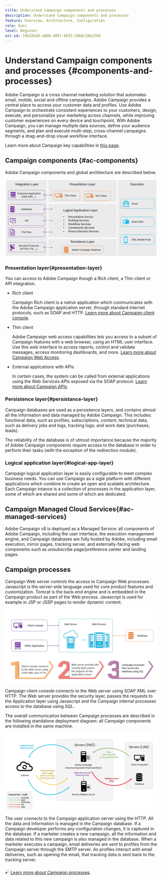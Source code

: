 ```yaml
---
title: Understand Campaign components and processes
description: Understand Campaign components and processes
feature: Overview, Architecture, Configuration
role: User
level: Beginner
exl-id: 7db32bd8-a088-405f-9633-2968c28b13b0
---
```

# Understand Campaign components and processes {#components-and-processes}

Adobe Campaign is a cross channel marketing solution that automates email, mobile, social and offline campaigns. Adobe Campaign provides a central place to access your customer data and profiles. Use Adobe Campaign to orchestrate consistent experiences to your customers, design, execute, and personalize your marketing across channels, while improving customer experiences on every device and touchpoint. With Adobe Campaign, you can manage multiple data sources, define your audience segments, and plan and execute multi-step, cross-channel campaigns through a drag-and-drop visual workflow interface.

Learn more about Campaign key capabilities in [this page](../start/get-started.md).

## Campaign components {#ac-components}

Adobe Campaign components and global architecture are described below. 

![](assets/do-not-localize//ac-components.png) 

### Presentation layer{#presentation-layer}

You can access to Adobe Campaign though a Rich client, a Thin client or API integration.

* Rich client

    Campaign Rich client is a native application which communicates with the Adobe Campaign application server, through standard internet protocols, such as SOAP and HTTP. [Learn more about Campaign client console](../start/connect.md).

* Thin client
    
    Adobe Campaign web access capabilities lets you access to a subset of Campaign features with a web browser, using an HTML user interface. Use this web interface to access reports, control and validate messages, access monitoring dashboards, and more.  [Learn more about Campaign Web Access](../start/connect.md).

* External applications with APIs
    
    In certain cases, the system can be called from external applications using the Web Services APIs exposed via the SOAP protocol. [Learn more about Campaign APIs](../dev/api.md).

### Persistence layer{#persistance-layer}

Campaign databases are used as a persistence layers, and contains almost all the information and data managed by Adobe Campaign. This includes: functional data, such as profiles, subscriptions, content; technical data, such as delivery jobs and logs, tracking logs; and work data (purchases, leads).

The reliability of the database is of utmost importance because the majority of Adobe Campaign components require access to the database in order to perform their tasks (with the exception of the redirection module).

### Logical application layer{#logical-app-layer}

Campaign logical application layer is easily configurable to meet complex business needs. You can use Campaign as a sigle platform with different applications which combine to create an open and scalable architecture. Each Campaign intance is a collection of processes in the application layer, some of which are shared and some of which are dedicated.

## Campaign Managed Cloud Services{#ac-managed-services}

Adobe Campaign v8 is deployed as a Managed Service: all components of Adobe Campaign, including the user interface, the execution management engine, and Campaign databases are fully hosted by Adobe, including email execution, mirror pages, tracking server, and externally-facing web components such as unsubscribe page/preference center and landing pages.

## Campaign processes

Campaign Web server controls the access to Campaign Web processes. Javascript is the server-side language used for core product features and customization. Tomcat is the back-end engine and is embedded in the Campaign product as part of the Web process. Javascript is used for example in JSP or JSSP pages to render dynamic content.

![](assets/do-not-localize/ac-processes.png) 

Campaign client console connects to the Web server using SOAP XML over HTTP. The Web server provides the security layer, passes the requests to the Application layer using Javascript and the Campaign internal processes access to the database using SQL.

The overall communication between Campaign processes are described in the following standalone deployment diagram: all Campaign components are installed in the same machine.

![](assets/do-not-localize//ac-standalone.png) 

The user connects to the Campaign application server using the HTTP. All the data and information is managed in the Campaign database. If a Campaign developer performs any configuration changes, it is captured in the database. If a marketer creates a new campaign, all the information and data related to this new campaign is also managed in the database. When a marketer executes a campaign, email deliveries are sent to profiles from the Campaign server through the SMTP server. As profiles interact with email deliveries, such as opening the email, that tracking data is sent back to the tracking server.

![](../assets/do-not-localize/glass.png) [Learn more about Campaign processes](../architecture/general-architecture.md#dev-env).
